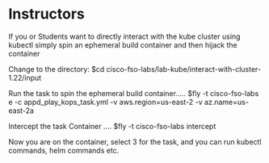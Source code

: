 Instructors
============

If you or Students want to directly interact with the kube cluster using kubectl simply spin an ephemeral build container and then hijack the container

Change to the directory:
$cd cisco-fso-labs/lab-kube/interact-with-cluster-1.22/input

Run the task to spin the ephemeral build container.....
$fly -t cisco-fso-labs e -c appd_play_kops_task.yml -v aws.region=us-east-2 -v az.name=us-east-2a

Intercept the task Container ....
$fly -t cisco-fso-labs intercept

Now you are on the container, select 3 for the task, and you can run kubectl commands, helm commands etc.

